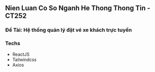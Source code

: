 ## Nien Luan Co So Nganh He Thong Thong Tin - CT252

### Đề Tài: Hệ thống quản lý đặt vé xe khách trực tuyến

### Techs

- ReactJS
- Tailwindcss
- Axios
